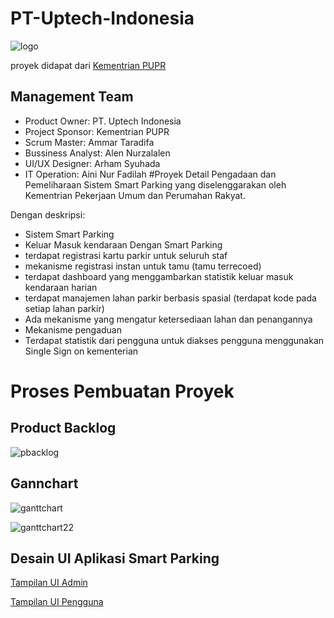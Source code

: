 # PT-Uptech-Indonesia
![logo](https://user-images.githubusercontent.com/86569461/209859300-978cf4d0-ff58-4c04-bde4-d1057f6e5782.jpeg)

proyek didapat dari [Kementrian PUPR](https://lpse.pu.go.id/eproc4/lelang/79622064/pengumumanlelang)
## Management Team
- Product Owner:	PT. Uptech Indonesia
- Project Sponsor:	Kementrian PUPR
- Scrum Master:	Ammar Taradifa
- Bussiness Analyst:	Alen Nurzalalen
- UI/UX Designer:	Arham Syuhada
- IT Operation:	Aini Nur Fadilah 
#Proyek Detail
Pengadaan dan Pemeliharaan Sistem Smart Parking yang diselenggarakan oleh Kementrian Pekerjaan Umum dan Perumahan Rakyat. 

Dengan deskripsi:
- Sistem Smart Parking
- Keluar Masuk kendaraan Dengan Smart Parking
- terdapat registrasi kartu parkir untuk seluruh staf
- mekanisme registrasi instan untuk tamu (tamu terrecoed)
- terdapat dashboard yang menggambarkan statistik keluar masuk kendaraan harian
- terdapat manajemen lahan parkir berbasis spasial (terdapat kode pada setiap lahan parkir)
- Ada mekanisme yang mengatur ketersediaan lahan dan penangannya
- Mekanisme pengaduan
- Terdapat statistik dari pengguna untuk diakses pengguna menggunakan Single Sign on kementerian

# Proses Pembuatan Proyek
## Product Backlog

![pbacklog](https://user-images.githubusercontent.com/86569461/209857043-0bdc92b3-549b-4c2a-8e32-6c5e38e0691c.PNG)

## Gannchart

![ganttchart](https://user-images.githubusercontent.com/86569461/209857917-61c3a100-2106-4895-8bc9-ea90e41f20b4.PNG)

![ganttchart22](https://user-images.githubusercontent.com/86569461/209857931-55bfed08-ae03-4c24-b8b9-d6c487154c1b.PNG)

## Desain UI Aplikasi Smart Parking

[Tampilan UI Admin](https://design.penpot.app/#/view/35dd4c70-bf14-80a7-8001-c089a4815a47?page-id=9c5ceddf-c68c-8036-8001-bf8405643fa5&section=interactions&index=0&share-id=35d247e6-89b4-8007-8001-d198be492452)

[Tampilan UI Pengguna](https://design.penpot.app/#/view/35dd4c70-bf14-80a7-8001-c08980e1828c?page-id=036dc80b-fe30-8148-8001-b7fae9635754&section=interactions&index=0&share-id=0fb9115d-a827-815a-8001-d1993f6cf9d7&zoom=fit)






